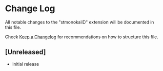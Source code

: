 # Change Log
All notable changes to the "stmonokaiID" extension will be documented in this file.

Check [Keep a Changelog](http://keepachangelog.com/) for recommendations on how to structure this file.

## [Unreleased]
- Initial release
